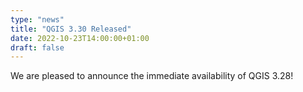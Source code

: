 ```yaml
---
type: "news"
title: "QGIS 3.30 Released"
date: 2022-10-23T14:00:00+01:00
draft: false
---
```

We are pleased to announce the immediate availability of QGIS 3.28!
